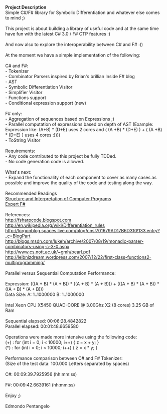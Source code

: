 <p><strong>Project Description</strong><br />Simple C#/F# library for Symbolic Differentiation and whatever else comes to mind ;)<br /><br />This project is about building a library of useful code and at the same time have fun with the latest C# 3.0 / F# CTP features :)<br /><br />And now also to explore the interoperability between C# and F# :))<br /><br />At the moment we have a simple implementation of the following:<br /><br />C# and F#:<br />- Tokenizer<br />- Combinator Parsers inspired by Brian's brillian Inside F# blog<br />- AST<br />- Symbolic Differentiation Visitor<br />- Simplifier Visitor<br />- Functions support<br />- Conditional expression support (new)<br /><br />F# only:<br />- Aggregation of sequences based on Expressions ;)<br />- Parallel computation of expressions based on depth of AST (Example: Expression like: <span class="codeInline"> (A+B) * (D+E) </span> uses 2 cores and <span class="codeInline"> ( (A +B) * (D+E) ) + ( (A +B) * (D+E) ) </span> uses 4 cores :))))<br />- ToString Visitor <br /><br />Requirements:<br />- Any code contributed to this project be fully TDDed.<br />- No code generation code is allowed.<br /><br />What's next: <br />- Expand the functionality of each component to cover as many cases as possible and improve the quality of the code and testing along the way.<br /><br />Recommended Readings<br /><a href="http://www.amazon.co.uk/gp/product/0262510871?ie=UTF8&amp;tag=httpfsharpcbl-21&amp;linkCode=as2&amp;camp=1634&amp;creative=6738&amp;creativeASIN=0262510871">Structure and Interpretation of Computer Programs</a><br /><a href="http://www.amazon.co.uk/gp/product/1590598504?ie=UTF8&amp;tag=httpfsharpcbl-21&amp;linkCode=as2&amp;camp=1634&amp;creative=6738&amp;creativeASIN=1590598504">Expert F#</a><br /><br />References:<br /><a href="http://fsharpcode.blogspot.com">http://fsharpcode.blogspot.com</a><br /><a href="http://en.wikipedia.org/wiki/Differentiation_rules">http://en.wikipedia.org/wiki/Differentiation_rules</a><br /><a href="http://lorgonblog.spaces.live.com/blog/cns!701679AD17B6D310!133.entry?_c=BlogPart">http://lorgonblog.spaces.live.com/blog/cns!701679AD17B6D310!133.entry?_c=BlogPart</a><br /><a href="http://blogs.msdn.com/lukeh/archive/2007/08/19/monadic-parser-combinators-using-c-3-0.aspx">http://blogs.msdn.com/lukeh/archive/2007/08/19/monadic-parser-combinators-using-c-3-0.aspx</a><br /><a href="http://www.cs.nott.ac.uk/~gmh/pearl.pdf">http://www.cs.nott.ac.uk/~gmh/pearl.pdf</a><br /><a href="http://leibnizdream.wordpress.com/2007/12/22/first-class-functions2-multiprogramming/">http://leibnizdream.wordpress.com/2007/12/22/first-class-functions2-multiprogramming/</a><br /><br />Parallel versus Sequential Computation Performance:<br /><br />Expression: <span class="codeInline"> (((A + B) * (A + B)) * ((A + B) * (A + B))) + (((A + B) * (A + B)) * ((A + B) * (A + B))) </span><br />Data Size: <span class="codeInline"> A: 1..1000000 B: 1..1000000 </span><br /><br /><span class="codeInline"> Intel Xeon CPU X5450 QUAD-CORE @ 3.00Ghz X2 (8 cores) 3.25 GB of Ram </span><br /><br />Sequential elapsed: <span class="codeInline"> 00:06:28.4842822 </span><br />Parallel elapsed: <span class="codeInline"> 00:01:48.6659580 </span><br /><br />Operations were made more intensive using the following code:<br /><span class="codeInline"> (+) : for (int i = 0; i &lt; 10000; i++) { z = x + y; } </span><br /><span class="codeInline"> (*) : for (int i = 0; i &lt; 10000; i++) { z = x * y; } </span><br /><br />Performance comparison between C# and F# Tokenizer: <br />(Size of the test data: 100.000 Letters separated by spaces)<br /><br />C#: 00:09:39.7925956 (hh:mm:ss)<br /><br />F#: 00:09:42.6639161 (hh:mm:ss)<br /><br />Enjoy ;)<br /><br />Edmondo Pentangelo</p>
